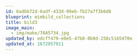 ```yaml
---
id: 6adbb72d-6adf-433d-99eb-fb27a7f3b6d6
blueprint: mimbild_collections
title: bild3
image_main:
  - img/make/76A5734.jpg
updated_by: edcff479-e0e5-47b8-8b0d-258c5165d70e
updated_at: 1672957911
---
```

